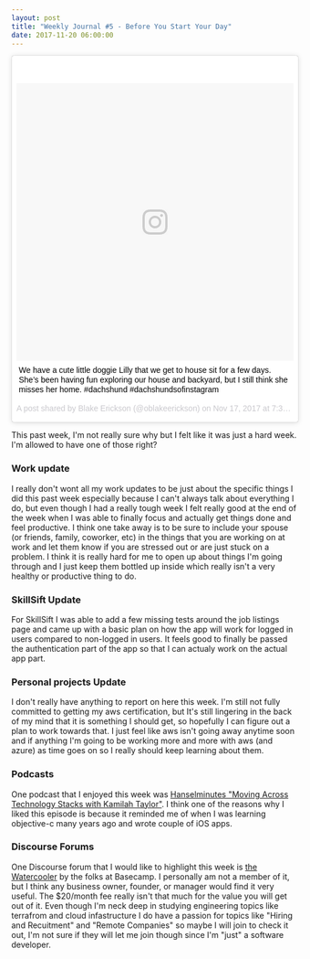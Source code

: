 ```yaml
---
layout: post
title: "Weekly Journal #5 - Before You Start Your Day"
date: 2017-11-20 06:00:00
---
```


<blockquote class="instagram-media" data-instgrm-captioned data-instgrm-version="7" style=" background:#FFF; border:0; border-radius:3px; box-shadow:0 0 1px 0 rgba(0,0,0,0.5),0 1px 10px 0 rgba(0,0,0,0.15); margin: 1px; max-width:658px; padding:0; width:99.375%; width:-webkit-calc(100% - 2px); width:calc(100% - 2px);"><div style="padding:8px;"> <div style=" background:#F8F8F8; line-height:0; margin-top:40px; padding:50.0% 0; text-align:center; width:100%;"> <div style=" background:url(data:image/png;base64,iVBORw0KGgoAAAANSUhEUgAAACwAAAAsCAMAAAApWqozAAAABGdBTUEAALGPC/xhBQAAAAFzUkdCAK7OHOkAAAAMUExURczMzPf399fX1+bm5mzY9AMAAADiSURBVDjLvZXbEsMgCES5/P8/t9FuRVCRmU73JWlzosgSIIZURCjo/ad+EQJJB4Hv8BFt+IDpQoCx1wjOSBFhh2XssxEIYn3ulI/6MNReE07UIWJEv8UEOWDS88LY97kqyTliJKKtuYBbruAyVh5wOHiXmpi5we58Ek028czwyuQdLKPG1Bkb4NnM+VeAnfHqn1k4+GPT6uGQcvu2h2OVuIf/gWUFyy8OWEpdyZSa3aVCqpVoVvzZZ2VTnn2wU8qzVjDDetO90GSy9mVLqtgYSy231MxrY6I2gGqjrTY0L8fxCxfCBbhWrsYYAAAAAElFTkSuQmCC); display:block; height:44px; margin:0 auto -44px; position:relative; top:-22px; width:44px;"></div></div> <p style=" margin:8px 0 0 0; padding:0 4px;"> <a href="https://www.instagram.com/p/Bbmfv-1luPa/" style=" color:#000; font-family:Arial,sans-serif; font-size:14px; font-style:normal; font-weight:normal; line-height:17px; text-decoration:none; word-wrap:break-word;" target="_blank">We have a cute little doggie Lilly that we get to house sit for a few days. She’s been having fun exploring our house and backyard, but I still think she misses her home. #dachshund #dachshundsofinstagram</a></p> <p style=" color:#c9c8cd; font-family:Arial,sans-serif; font-size:14px; line-height:17px; margin-bottom:0; margin-top:8px; overflow:hidden; padding:8px 0 7px; text-align:center; text-overflow:ellipsis; white-space:nowrap;">A post shared by Blake Erickson (@oblakeerickson) on <time style=" font-family:Arial,sans-serif; font-size:14px; line-height:17px;" datetime="2017-11-17T15:32:28+00:00">Nov 17, 2017 at 7:32am PST</time></p></div></blockquote> <script async defer src="//platform.instagram.com/en_US/embeds.js"></script>

This past week, I'm not really sure why but I felt like it was just
a hard week. I'm allowed to have one of those right?

### Work update

I really don't wont all my work updates to be just about the specific things I
did this past week especially because I can't always talk about everything I do,
but even though I had a really tough week I felt really good at the end of the
week when I was able to finally focus and actually get things done and feel
productive. I think one take away is to be sure to include your spouse (or
friends, family, coworker, etc) in the things that you are working on at work
and let them know if you are stressed out or are just stuck on a problem. I
think it is really hard for me to open up about things I'm going through and I
just keep them bottled up inside which really isn't a very healthy or productive
thing to do.

### SkillSift Update

For SkillSift I was able to add a few missing tests around the job listings page
and came up with a basic plan on how the app will work for logged in users
compared to non-logged in users. It feels good to finally be passed the
authentication part of the app so that I can actualy work on the actual app
part.

### Personal projects Update

I don't really have anything to report on here this week. I'm still not fully
committed to getting my aws certification, but It's still lingering in the back
of my mind that it is something I should get, so hopefully I can figure out a
plan to work towards that. I just feel like aws isn't going away anytime soon
and if anything I'm going to be working more and more with aws (and azure) as
time goes on so I really should keep learning about them.

### Podcasts

One podcast that I enjoyed this week was [Hanselminutes "Moving Across Technology
Stacks with Kamilah Taylor"][1]. I think one of the reasons why I liked this
episode is because it reminded me of when I was learning objective-c many years
ago and wrote couple of iOS apps.


### Discourse Forums

One Discourse forum that I would like to highlight this week is [the
Watercooler][2] by the folks at Basecamp. I personally am not a member of it,
but I think any business owner, founder, or manager would find it very useful.
The $20/month fee really isn't that much for the value you will get out of it.
Even though I'm neck deep in studying engineering topics like terrafrom and
cloud infastructure I do have a passion for topics like "Hiring and Recuitment"
and "Remote Companies" so maybe I will join to check it out, I'm not sure if
they will let me join though since I'm "just" a software developer.

[1]: https://overcast.fm/+BVMnnICw
[2]: http://thewatercooler.io/
